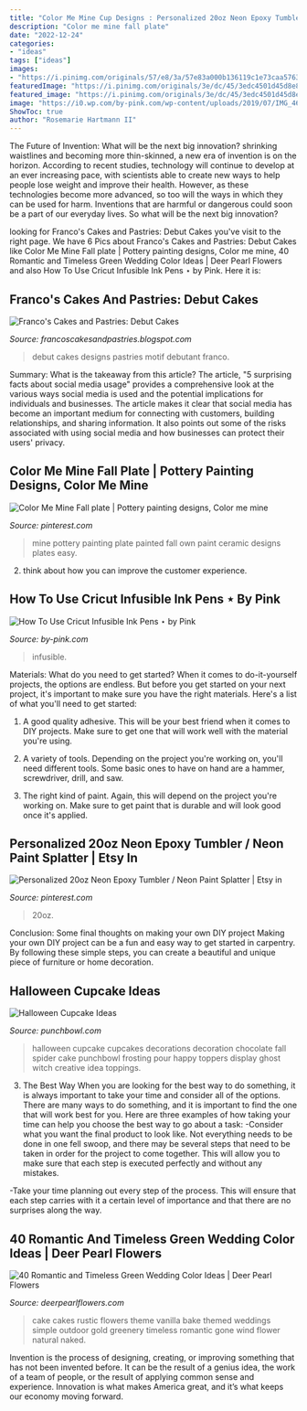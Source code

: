 ```yaml
---
title: "Color Me Mine Cup Designs : Personalized 20oz Neon Epoxy Tumbler / Neon Paint Splatter"
description: "Color me mine fall plate"
date: "2022-12-24"
categories:
- "ideas"
tags: ["ideas"]
images:
- "https://i.pinimg.com/originals/57/e8/3a/57e83a000b136119c1e73caa5763c12f.jpg"
featuredImage: "https://i.pinimg.com/originals/3e/dc/45/3edc4501d45d8e899ab9999c1661e2ed.jpg"
featured_image: "https://i.pinimg.com/originals/3e/dc/45/3edc4501d45d8e899ab9999c1661e2ed.jpg"
image: "https://i0.wp.com/by-pink.com/wp-content/uploads/2019/07/IMG_4669.jpg?fit=780%2C1040&amp;ssl=1"
ShowToc: true
author: "Rosemarie Hartmann II"
---
```



The Future of Invention: What will be the next big innovation?
shrinking waistlines and becoming more thin-skinned, a new era of invention is on the horizon. According to recent studies, technology will continue to develop at an ever increasing pace, with scientists able to create new ways to help people lose weight and improve their health. 
However, as these technologies become more advanced, so too will the ways in which they can be used for harm. Inventions that are harmful or dangerous could soon be a part of our everyday lives. So what will be the next big innovation?

	

		
looking for Franco&#039;s Cakes and Pastries: Debut Cakes you've visit to the right page. We have 6 Pics about Franco&#039;s Cakes and Pastries: Debut Cakes like Color Me Mine Fall plate | Pottery painting designs, Color me mine, 40 Romantic and Timeless Green Wedding Color Ideas | Deer Pearl Flowers and also How To Use Cricut Infusible Ink Pens ⋆ by Pink. Here it is:
		
    
## Franco&#039;s Cakes And Pastries: Debut Cakes

<img loading=lazy src="http://4.bp.blogspot.com/-Kbb0rM3KCNo/UmiP6xnOmMI/AAAAAAAAAQs/EKDE17SRNI0/s1600/DSC04805.JPG" onerror="this.onerror=null;this.src='https://tse2.mm.bing.net/th?id=OIP.fqP4dH10Sez46F1agmVJPQHaJ4&amp;pid=15.1';" alt="Franco&#039;s Cakes and Pastries: Debut Cakes">

_Source: francoscakesandpastries.blogspot.com_

>debut cakes designs pastries motif debutant franco. 

	

Summary: What is the takeaway from this article?
The article, "5 surprising facts about social media usage" provides a comprehensive look at the various ways social media is used and the potential implications for individuals and businesses. The article makes it clear that social media has become an important medium for connecting with customers, building relationships, and sharing information. It also points out some of the risks associated with using social media and how businesses can protect their users' privacy.

    
## Color Me Mine Fall Plate | Pottery Painting Designs, Color Me Mine

<img loading=lazy src="https://i.pinimg.com/originals/3e/dc/45/3edc4501d45d8e899ab9999c1661e2ed.jpg" onerror="this.onerror=null;this.src='https://tse1.mm.bing.net/th?id=OIP.d9Gkm8pZOiVK1GH8KfdbugHaJ4&amp;pid=15.1';" alt="Color Me Mine Fall plate | Pottery painting designs, Color me mine">

_Source: pinterest.com_

>mine pottery painting plate painted fall own paint ceramic designs plates easy. 

	

2. think about how you can improve the customer experience.

    
## How To Use Cricut Infusible Ink Pens ⋆ By Pink

<img loading=lazy src="https://i0.wp.com/by-pink.com/wp-content/uploads/2019/07/IMG_4669.jpg?fit=780%2C1040&amp;ssl=1" onerror="this.onerror=null;this.src='https://tse1.mm.bing.net/th?id=OIP.MKEcb1M2XLu-SawwmeIdPgHaJ4&amp;pid=15.1';" alt="How To Use Cricut Infusible Ink Pens ⋆ by Pink">

_Source: by-pink.com_

>infusible. 

	

Materials: What do you need to get started?
When it comes to do-it-yourself projects, the options are endless. But before you get started on your next project, it's important to make sure you have the right materials. Here's a list of what you'll need to get started:
1. A good quality adhesive. This will be your best friend when it comes to DIY projects. Make sure to get one that will work well with the material you're using.

2. A variety of tools. Depending on the project you're working on, you'll need different tools. Some basic ones to have on hand are a hammer, screwdriver, drill, and saw.

3. The right kind of paint. Again, this will depend on the project you're working on. Make sure to get paint that is durable and will look good once it's applied.


    
## Personalized 20oz Neon Epoxy Tumbler / Neon Paint Splatter | Etsy In

<img loading=lazy src="https://i.pinimg.com/originals/57/e8/3a/57e83a000b136119c1e73caa5763c12f.jpg" onerror="this.onerror=null;this.src='https://tse3.mm.bing.net/th?id=OIP.88Iip3JHcYzhtNdzmyKYjQHaJ4&amp;pid=15.1';" alt="Personalized 20oz Neon Epoxy Tumbler / Neon Paint Splatter | Etsy in">

_Source: pinterest.com_

>20oz. 

	

Conclusion: Some final thoughts on making your own DIY project
Making your own DIY project can be a fun and easy way to get started in carpentry. By following these simple steps, you can create a beautiful and unique piece of furniture or home decoration.

    
## Halloween Cupcake Ideas

<img loading=lazy src="http://www.punchbowl.com/gridfs/fs/501c253d8b28d9113a0000ae-1344021823" onerror="this.onerror=null;this.src='https://tse3.mm.bing.net/th?id=OIP.WuxoA7w0pq86rEhO-qNIOwHaLH&amp;pid=15.1';" alt="Halloween Cupcake Ideas">

_Source: punchbowl.com_

>halloween cupcake cupcakes decorations decoration chocolate fall spider cake punchbowl frosting pour happy toppers display ghost witch creative idea toppings. 

	

3) The Best Way
When you are looking for the best way to do something, it is always important to take your time and consider all of the options. There are many ways to do something, and it is important to find the one that will work best for you. Here are three examples of how taking your time can help you choose the best way to go about a task: 
-Consider what you want the final product to look like. Not everything needs to be done in one fell swoop, and there may be several steps that need to be taken in order for the project to come together. This will allow you to make sure that each step is executed perfectly and without any mistakes.

-Take your time planning out every step of the process. This will ensure that each step carries with it a certain level of importance and that there are no surprises along the way.

    
## 40 Romantic And Timeless Green Wedding Color Ideas | Deer Pearl Flowers

<img loading=lazy src="https://www.deerpearlflowers.com/wp-content/uploads/2015/06/white-and-green-wedding-cake-by-vanilla-bake-shop.jpg" onerror="this.onerror=null;this.src='https://tse2.mm.bing.net/th?id=OIP.qPxs5ngCVnJaN1IhjQiMXQHaLG&amp;pid=15.1';" alt="40 Romantic and Timeless Green Wedding Color Ideas | Deer Pearl Flowers">

_Source: deerpearlflowers.com_

>cake cakes rustic flowers theme vanilla bake themed weddings simple outdoor gold greenery timeless romantic gone wind flower natural naked. 

	

Invention is the process of designing, creating, or improving something that has not been invented before. It can be the result of a genius idea, the work of a team of people, or the result of applying common sense and experience. Innovation is what makes America great, and it’s what keeps our economy moving forward.

